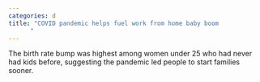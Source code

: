 ```yaml
---
categories: d
title: "COVID pandemic helps fuel work from home baby boom
      "
---
```

The birth rate bump was highest among women under 25 who had never had kids before, suggesting the pandemic led people to start families sooner.
      